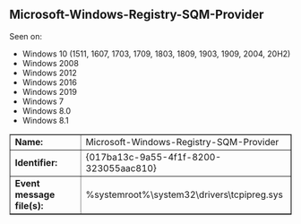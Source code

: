 ## Microsoft-Windows-Registry-SQM-Provider

Seen on:
* Windows 10 (1511, 1607, 1703, 1709, 1803, 1809, 1903, 1909, 2004, 20H2)
* Windows 2008
* Windows 2012
* Windows 2016
* Windows 2019
* Windows 7
* Windows 8.0
* Windows 8.1

<table border="1" class="docutils">
  <tbody>
    <tr>
      <td><b>Name:</b></td>
      <td>Microsoft-Windows-Registry-SQM-Provider</td>
    </tr>
    <tr>
      <td><b>Identifier:</b></td>
      <td>{017ba13c-9a55-4f1f-8200-323055aac810}</td>
    </tr>
    <tr>
      <td><b>Event message file(s):</b></td>
      <td>%systemroot%\system32\drivers\tcpipreg.sys</td>
    </tr>
  </tbody>
</table>

&nbsp;

